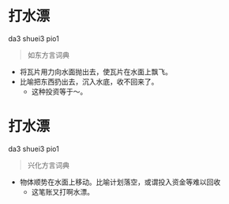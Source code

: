 # 打水漂
da3 shuei3 pio1
> 如东方言词典
- 将瓦片用力向水面抛出去，使瓦片在水面上飘飞。
- 比喻把东西扔出去，沉入水底，收不回来了。
  - 这种投资等于～。

# 打水漂
da3 shuei3 pio1
> 兴化方言词典
- 物体顺势在水面上移动。比喻计划落空，或谓投入资金等难以回收
  - 这笔账又打啊水漂。
